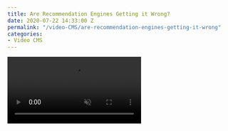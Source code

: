 ```yaml
---
title: Are Recommendation Engines Getting it Wrong?
date: 2020-07-22 14:33:00 Z
permalink: "/video-CMS/are-recommendation-engines-getting-it-wrong"
categories:
- Video CMS
---
```


<video autoplay muted loop>
<source src="/uploads/hero-comp.mp4" type="video/mp4">
</video>